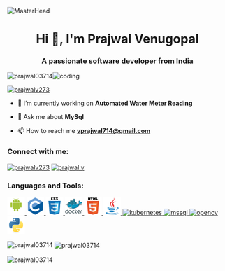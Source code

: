 ![MasterHead](https://i.gifer.com/origin/d7/d72fdb011630fad8d1472c4af0292364.gif
)
<h1 align="center">Hi 👋, I'm Prajwal Venugopal</h1>
<h3 align="center">A passionate software developer from India</h3>
<img align ="right" alt="coding" width="400" src="https://images.squarespace-cdn.com/content/v1/5769fc401b631bab1addb2ab/1541580611624-TE64QGKRJG8SWAIUS7NS/coding-freak.gif">

<p align="left"> <img src="https://komarev.com/ghpvc/?username=prajwal03714&label=Profile%20views&color=0e75b6&style=flat" alt="prajwal03714" /> </p>

<p align="left"> <a href="https://twitter.com/prajwalv273" target="blank"><img src="https://img.shields.io/twitter/follow/prajwalv273?logo=twitter&style=for-the-badge" alt="prajwalv273" /></a> </p>

- 🔭 I’m currently working on **Automated Water Meter Reading**

- 💬 Ask me about **MySql**

- 📫 How to reach me **vprajwal714@gmail.com**

<h3 align="left">Connect with me:</h3>
<p align="left">
<a href="https://twitter.com/prajwalv273" target="blank"><img align="center" src="https://raw.githubusercontent.com/rahuldkjain/github-profile-readme-generator/master/src/images/icons/Social/twitter.svg" alt="prajwalv273" height="30" width="40" /></a>
<a href="https://linkedin.com/in/prajwal v" target="blank"><img align="center" src="https://raw.githubusercontent.com/rahuldkjain/github-profile-readme-generator/master/src/images/icons/Social/linked-in-alt.svg" alt="prajwal v" height="30" width="40" /></a>
</p>

<h3 align="left">Languages and Tools:</h3>
<p align="left"> <a href="https://developer.android.com" target="_blank" rel="noreferrer"> <img src="https://raw.githubusercontent.com/devicons/devicon/master/icons/android/android-original-wordmark.svg" alt="android" width="40" height="40"/> </a> <a href="https://www.cprogramming.com/" target="_blank" rel="noreferrer"> <img src="https://raw.githubusercontent.com/devicons/devicon/master/icons/c/c-original.svg" alt="c" width="40" height="40"/> </a> <a href="https://www.w3schools.com/css/" target="_blank" rel="noreferrer"> <img src="https://raw.githubusercontent.com/devicons/devicon/master/icons/css3/css3-original-wordmark.svg" alt="css3" width="40" height="40"/> </a> <a href="https://www.docker.com/" target="_blank" rel="noreferrer"> <img src="https://raw.githubusercontent.com/devicons/devicon/master/icons/docker/docker-original-wordmark.svg" alt="docker" width="40" height="40"/> </a> <a href="https://www.w3.org/html/" target="_blank" rel="noreferrer"> <img src="https://raw.githubusercontent.com/devicons/devicon/master/icons/html5/html5-original-wordmark.svg" alt="html5" width="40" height="40"/> </a> <a href="https://www.java.com" target="_blank" rel="noreferrer"> <img src="https://raw.githubusercontent.com/devicons/devicon/master/icons/java/java-original.svg" alt="java" width="40" height="40"/> </a> <a href="https://kubernetes.io" target="_blank" rel="noreferrer"> <img src="https://www.vectorlogo.zone/logos/kubernetes/kubernetes-icon.svg" alt="kubernetes" width="40" height="40"/> </a> <a href="https://www.microsoft.com/en-us/sql-server" target="_blank" rel="noreferrer"> <img src="https://www.svgrepo.com/show/303229/microsoft-sql-server-logo.svg" alt="mssql" width="40" height="40"/> </a> <a href="https://opencv.org/" target="_blank" rel="noreferrer"> <img src="https://www.vectorlogo.zone/logos/opencv/opencv-icon.svg" alt="opencv" width="40" height="40"/> </a> <a href="https://www.python.org" target="_blank" rel="noreferrer"> <img src="https://raw.githubusercontent.com/devicons/devicon/master/icons/python/python-original.svg" alt="python" width="40" height="40"/> </a> </p>

<p><img align="left" src="https://github-readme-stats.vercel.app/api/top-langs?username=prajwal03714&show_icons=true&locale=en&layout=compact" alt="prajwal03714" /></p>

<p>&nbsp;<img align="center" src="https://github-readme-stats.vercel.app/api?username=prajwal03714&show_icons=true&locale=en" alt="prajwal03714" /></p>

<p><img align="center" src="https://github-readme-streak-stats.herokuapp.com/?user=prajwal03714&" alt="prajwal03714" /></p>

